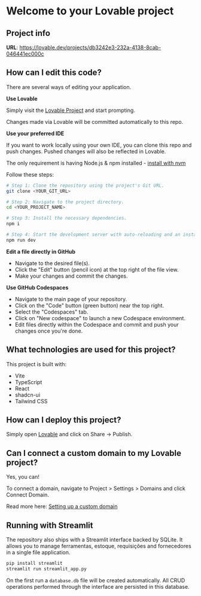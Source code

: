 # Welcome to your Lovable project

## Project info

**URL**: https://lovable.dev/projects/db3242e3-232a-4138-8cab-046441ec000c

## How can I edit this code?

There are several ways of editing your application.

**Use Lovable**

Simply visit the [Lovable Project](https://lovable.dev/projects/db3242e3-232a-4138-8cab-046441ec000c) and start prompting.

Changes made via Lovable will be committed automatically to this repo.

**Use your preferred IDE**

If you want to work locally using your own IDE, you can clone this repo and push changes. Pushed changes will also be reflected in Lovable.

The only requirement is having Node.js & npm installed - [install with nvm](https://github.com/nvm-sh/nvm#installing-and-updating)

Follow these steps:

```sh
# Step 1: Clone the repository using the project's Git URL.
git clone <YOUR_GIT_URL>

# Step 2: Navigate to the project directory.
cd <YOUR_PROJECT_NAME>

# Step 3: Install the necessary dependencies.
npm i

# Step 4: Start the development server with auto-reloading and an instant preview.
npm run dev
```

**Edit a file directly in GitHub**

- Navigate to the desired file(s).
- Click the "Edit" button (pencil icon) at the top right of the file view.
- Make your changes and commit the changes.

**Use GitHub Codespaces**

- Navigate to the main page of your repository.
- Click on the "Code" button (green button) near the top right.
- Select the "Codespaces" tab.
- Click on "New codespace" to launch a new Codespace environment.
- Edit files directly within the Codespace and commit and push your changes once you're done.

## What technologies are used for this project?

This project is built with:

- Vite
- TypeScript
- React
- shadcn-ui
- Tailwind CSS

## How can I deploy this project?

Simply open [Lovable](https://lovable.dev/projects/db3242e3-232a-4138-8cab-046441ec000c) and click on Share -> Publish.

## Can I connect a custom domain to my Lovable project?

Yes, you can!

To connect a domain, navigate to Project > Settings > Domains and click Connect Domain.

Read more here: [Setting up a custom domain](https://docs.lovable.dev/tips-tricks/custom-domain#step-by-step-guide)

## Running with Streamlit

The repository also ships with a Streamlit interface backed by SQLite. It allows
you to manage ferramentas, estoque, requisições and fornecedores in a single
file application.

```bash
pip install streamlit
streamlit run streamlit_app.py
```

On the first run a `database.db` file will be created automatically. All CRUD
operations performed through the interface are persisted in this database.
